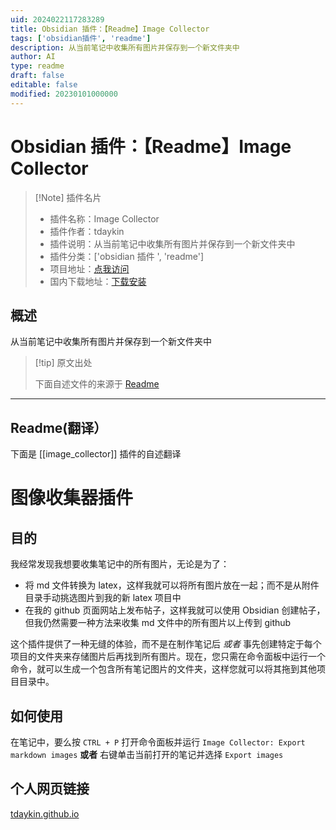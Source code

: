 ```yaml
---
uid: 2024022117283289
title: Obsidian 插件：【Readme】Image Collector
tags: ['obsidian插件', 'readme']
description: 从当前笔记中收集所有图片并保存到一个新文件夹中
author: AI
type: readme
draft: false
editable: false
modified: 20230101000000
---
```


# Obsidian 插件：【Readme】Image Collector

> [!Note] 插件名片
> - 插件名称：Image Collector
> - 插件作者：tdaykin
> - 插件说明：从当前笔记中收集所有图片并保存到一个新文件夹中
> - 插件分类：['obsidian 插件 ', 'readme']
> - 项目地址：[点我访问](https://github.com/tdaykin/obsidian_image_collector)
> - 国内下载地址：[下载安装](https://pkmer.cn/products/plugin/pluginMarket/?image_collector)

## 概述

从当前笔记中收集所有图片并保存到一个新文件夹中

> [!tip] 原文出处
>
>下面自述文件的来源于 [Readme](https://ghproxy.net/https://raw.githubusercontent.com/tdaykin/obsidian_image_collector/master/README.md)

---

## Readme(翻译）

下面是 [[image_collector]] 插件的自述翻译

# 图像收集器插件

## 目的

我经常发现我想要收集笔记中的所有图片，无论是为了：

- 将 md 文件转换为 latex，这样我就可以将所有图片放在一起；而不是从附件目录手动挑选图片到我的新 latex 项目中
- 在我的 github 页面网站上发布帖子，这样我就可以使用 Obsidian 创建帖子，但我仍然需要一种方法来收集 md 文件中的所有图片以上传到 github

这个插件提供了一种无缝的体验，而不是在制作笔记后 *或者* 事先创建特定于每个项目的文件夹来存储图片后再找到所有图片。现在，您只需在命令面板中运行一个命令，就可以生成一个包含所有笔记图片的文件夹，这样您就可以将其拖到其他项目目录中。

## 如何使用

在笔记中，要么按 `CTRL + P` 打开命令面板并运行 `Image Collector: Export markdown images` **或者** 右键单击当前打开的笔记并选择 `Export images`

## 个人网页链接

[tdaykin.github.io](https://tdaykin.github.io)
